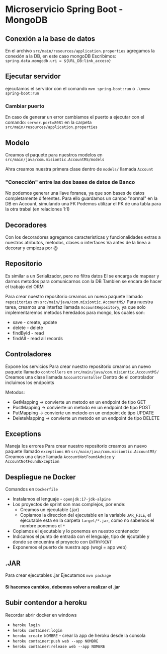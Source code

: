 # Microservicio Spring Boot - MongoDB

## Conexión a la base de datos
En el archivo `src/main/resources/application.properties` agregamos la conexión a la DB, en este caso mongoDB
Escribimos: `spring.data.mongodb.uri = ${URL_DB:link_acceso}`

## Ejecutar servidor
ejecutamos el servidor con el comando
`mvn spring-boot:run` o `.\mvnw spring-boot:run`

### Cambiar puerto
En caso de generar un error cambiamos el puerto a ejecutar con el comando: `server.port=8081` en la carpeta `src/main/resources/application.properties`

## Modelo
Creamos el paquete para nuestros modelos en `src/main/java/com.misiontic.AccountMS/models`

Ahra creamos nuestra primera clase dentro de `models/` llamada `Account`

### "Conección" entre las dos bases de datos de Banco
No podemos generar una llave foranea, ya que son bases de datos completamente diferentes.
Para ello guardamos un campo "normal" en la DB en Account, simulando una FK
Podemos utilizar el PK de una tabla para la otra trabal (en relaciones 1:1)

## Decoradores
Con los decoradores agregamos caracteristicas y funcionalidades extras a nuestros atributos, metodos, clases o interfaces
Va antes de la linea a decorar y empieza por @

## Repositorio
Es similar a un Serializador, pero no filtra datos
El se encarga de mapear y darnos metodos para comunicarnos con la DB
Tambien se encara de hacer el trabajo del ORM

Para crear nuestro repositorio creamos un nuevo paquete llamado `repositories` en `src/main/java/com.misiontic.AccountMS/`
Para nuestra tarea, creamos una interfaz llamada `AccountRepository`, ya que solo implementaremos metodos heredados para mongo, los cuales son:
* save - create, update
* delete - delete
* findById - read
* findAll - read all records

## Controladores
Expone los servicios
Para crear nuestro repositorio creamos un nuevo paquete llamado `controllers` en `src/main/java/com.misiontic.AccountMS/`
Creamos una clase llamada `AccountCrontoller`
Dentro de el controlador incluimos los endpoints

Metodos:
* GetMapping -> convierte un metodo en un endpoint de tipo GET
* PostMapping -> convierte un metodo en un endpoint de tipo POST
* PutMapping -> convierte un metodo en un endpoint de tipo UPDATE
* DeleteMapping -> convierte un metodo en un endpoint de tipo DELETE

## Exceptions
Maneja los errores
Para crear nuestro repositorio creamos un nuevo paquete llamado `exceptions` en `src/main/java/com.misiontic.AccountMS/`
Creamos una clase llamada `AccountNotFoundAdvice` y `AccountNotFoundException`

## Despliegue ne Docker
Comandos en `Dockerfile`
* Instalamos el lenguaje - `openjdk:17-jdk-alpine`
* Los proyectos de sprint son mas complejos, por ende:
  * Creamos un ejecutable (.jar)
  * Copiamos la direccion del ejecutable en la variable `JAR_FILE`, el ejecutable esta en la carpeta `target/*.jar`, como no sabemos el nombre ponemos el `*`
* Copiamos el ejecutable y lo ponemos en nuestro contenedor
* Indicamos el punto de entrada con el lenguaje, tipo de ejcutable y donde se encuentra el proyecto con `ENTRYPOINT`
* Exponemos el puerto de nuestra app (wsgi = app web)

## .JAR
Para crear ejecutables .jar
Ejecutamos `mvn package`

#### Si hacemos cambios, debemos volver a realizar el .jar

## Subir contendor a heroku
Recordar abrir docker en windows
* `heroku login`
* `heroku container:login`
* `heroku create NOMBRE` - crear la app de heroku desde la consola
* `heroku container:push web --app NOMBRE`
* `heroku container:release web --app NOMBRE`
